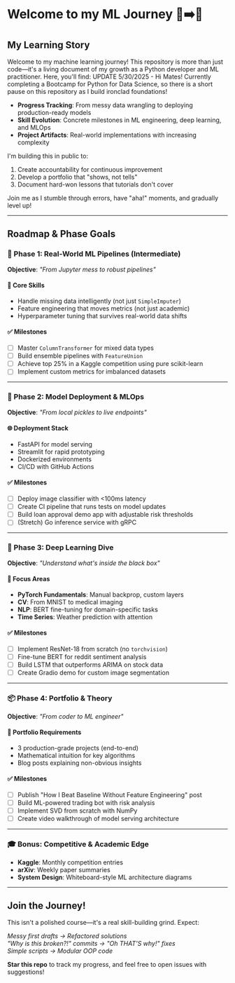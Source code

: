 # Welcome to my ML Journey 🌱➡️🌲

## My Learning Story

Welcome to my machine learning journey! This repository is more than just code—it's a living document of my growth as a Python developer and ML practitioner. Here, you'll find:
UPDATE 5/30/2025 - Hi Mates! Currently completing a Bootcamp for Python for Data Science, so there is a short pause on this repository as I build ironclad foundations!
- **Progress Tracking**: From messy data wrangling to deploying production-ready models
- **Skill Evolution**: Concrete milestones in ML engineering, deep learning, and MLOps
- **Project Artifacts**: Real-world implementations with increasing complexity

I'm building this in public to:
1. Create accountability for continuous improvement
2. Develop a portfolio that "shows, not tells" 
3. Document hard-won lessons that tutorials don't cover

Join me as I stumble through errors, have "aha!" moments, and gradually level up! 

---

## Roadmap & Phase Goals

### 🔁 Phase 1: Real-World ML Pipelines (Intermediate)
**Objective**: *"From Jupyter mess to robust pipelines"*

#### 🧱 Core Skills
- Handle missing data intelligently (not just `SimpleImputer`)
- Feature engineering that moves metrics (not just academic)
- Hyperparameter tuning that survives real-world data shifts

#### ✅ Milestones
- [ ] Master `ColumnTransformer` for mixed data types
- [ ] Build ensemble pipelines with `FeatureUnion`
- [ ] Achieve top 25% in a Kaggle competition using pure scikit-learn
- [ ] Implement custom metrics for imbalanced datasets

---

### 🚀 Phase 2: Model Deployment & MLOps
**Objective**: *"From local pickles to live endpoints"*

#### 🌐 Deployment Stack
- FastAPI for model serving
- Streamlit for rapid prototyping
- Dockerized environments
- CI/CD with GitHub Actions

#### ✅ Milestones
- [ ] Deploy image classifier with <100ms latency
- [ ] Create CI pipeline that runs tests on model updates
- [ ] Build loan approval demo app with adjustable risk thresholds
- [ ] (Stretch) Go inference service with gRPC

---

### 🧠 Phase 3: Deep Learning Dive
**Objective**: *"Understand what's inside the black box"*

#### 🤖 Focus Areas
- **PyTorch Fundamentals**: Manual backprop, custom layers
- **CV**: From MNIST to medical imaging
- **NLP**: BERT fine-tuning for domain-specific tasks
- **Time Series**: Weather prediction with attention

#### ✅ Milestones
- [ ] Implement ResNet-18 from scratch (no `torchvision`)
- [ ] Fine-tune BERT for reddit sentiment analysis
- [ ] Build LSTM that outperforms ARIMA on stock data
- [ ] Create Gradio demo for custom image segmentation

---

### 📦 Phase 4: Portfolio & Theory
**Objective**: *"From coder to ML engineer"*

#### 🧳 Portfolio Requirements
- 3 production-grade projects (end-to-end)
- Mathematical intuition for key algorithms
- Blog posts explaining non-obvious insights

#### ✅ Milestones
- [ ] Publish "How I Beat Baseline Without Feature Engineering" post
- [ ] Build ML-powered trading bot with risk analysis
- [ ] Implement SVD from scratch with NumPy
- [ ] Create video walkthrough of model serving architecture

---

### 🎓 Bonus: Competitive & Academic Edge
- **Kaggle**: Monthly competition entries
- **arXiv**: Weekly paper summaries
- **System Design**: Whiteboard-style ML architecture diagrams

---


## Join the Journey!

This isn't a polished course—it's a real skill-building grind. Expect:

*Messy first drafts → Refactored solutions*  
*"Why is this broken?!" commits → "Oh THAT'S why!" fixes*  
*Simple scripts → Modular OOP code*

**Star this repo** to track my progress, and feel free to open issues with suggestions!
